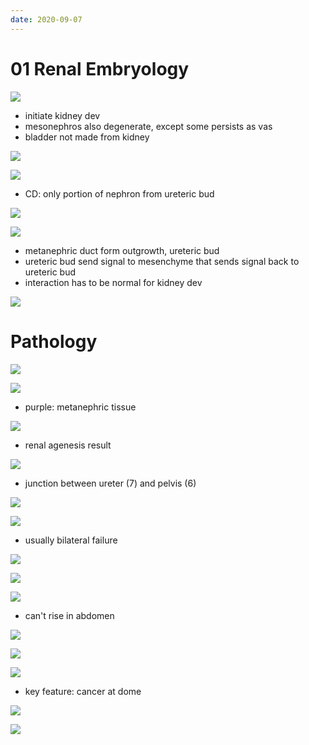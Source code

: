 ```yaml
---
date: 2020-09-07
---
```


# 01 Renal Embryology

<!-- stages of kidney development -->

![](https://photos.thisispiggy.com/file/wikiFiles/CrDaHy5.jpg)

- initiate kidney dev
- mesonephros also degenerate, except some persists as vas
- bladder not made from kidney

![](https://photos.thisispiggy.com/file/wikiFiles/QT7jWWo.jpg)

<!-- 2 key structures in kidney formation. What do they make. Clinical significance -->

![](https://photos.thisispiggy.com/file/wikiFiles/QDmGzDk.jpg)

- CD: only portion of nephron from ureteric bud

![](https://photos.thisispiggy.com/file/wikiFiles/QT7jWWo.jpg)

![](https://photos.thisispiggy.com/file/wikiFiles/X3kDM8Z.jpg)

- metanephric duct form outgrowth, ureteric bud
- ureteric bud send signal to mesenchyme that sends signal back to ureteric bud
- interaction has to be normal for kidney dev

![](https://photos.thisispiggy.com/file/wikiFiles/9i4hcbl.jpg)

# Pathology

<!-- most common kidney malignancy in children, pathogenesis -->

![](https://photos.thisispiggy.com/file/wikiFiles/MSzpqao.jpg)

![](https://photos.thisispiggy.com/file/wikiFiles/rtZkmB4.jpg)

- purple: metanephric tissue

<!-- multicystic dysplastic kidney pathogenesis, result -->

![](https://photos.thisispiggy.com/file/wikiFiles/uRljL6u.jpg)

- renal agenesis result

<!-- common hydronephrosis location, why, detected how -->

![](https://photos.thisispiggy.com/file/wikiFiles/8C0JkUF.jpg)

- junction between ureter (7) and pelvis (6)

<!-- unilateral and bilateral renal agenesis result -->

![](https://photos.thisispiggy.com/file/wikiFiles/llFZHsc.jpg)

<!-- potter's syndrome is, result -->

![](https://photos.thisispiggy.com/file/wikiFiles/jzPmkO8.jpg)

- usually bilateral failure

![](https://photos.thisispiggy.com/file/wikiFiles/K0LrzjN.jpg)

<!-- potter's syndrome causes -->

![](https://photos.thisispiggy.com/file/wikiFiles/TOb5GDJ.jpg)

<!-- horseshoe kidney pathogenesis, symptoms, association, imaging -->

![](https://photos.thisispiggy.com/file/wikiFiles/JIQ6iNn.jpg)

- can't rise in abdomen

![](https://photos.thisispiggy.com/file/wikiFiles/qggZ8Ly.jpg)

<!-- Urachus is, urachal remnant is, pathogenesis, result, Classic case -->

![](https://photos.thisispiggy.com/file/wikiFiles/8zlt3Ug.jpg)

![](https://photos.thisispiggy.com/file/wikiFiles/YCMAOeO.jpg)

- key feature: cancer at dome

![](https://photos.thisispiggy.com/file/wikiFiles/CI2Nlhq.jpg)

![](https://photos.thisispiggy.com/file/wikiFiles/fSUEg62.jpg)
